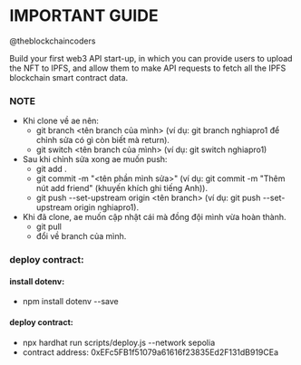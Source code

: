 # IMPORTANT GUIDE

@theblockchaincoders

Build your first web3 API start-up, in which you can provide users to upload the NFT to IPFS, and allow them to make API requests to fetch all the IPFS blockchain smart contract data.

### NOTE 
- Khi clone về ae nên:
  + git branch <tên branch của mình> (ví dụ: git branch nghiapro1 để chỉnh sửa có gì còn biết mà return).
  + git switch <tên branch của mình> (ví dụ: git switch nghiapro1)
- Sau khi chỉnh sửa xong ae muốn push:
  + git add .
  + git commit -m "<tên phần mình sửa>" (ví dụ: git commit -m "Thêm nút add friend" (khuyến khích ghi tiếng Anh)).
  + git push --set-upstream origin <tên branch> (ví dụ: git push --set-upstream origin nghiapro1).
- Khi đã clone, ae muốn cập nhật cái mà đồng đội mình vừa hoàn thành.
  + git pull
  + đổi về branch của mình.

### deploy contract:
#### install dotenv: 
- npm install dotenv --save

#### deploy contract:
- npx hardhat run scripts/deploy.js --network sepolia
- contract address: 0xEFc5FB1f51079a61616f23835Ed2F131dB919CEa
